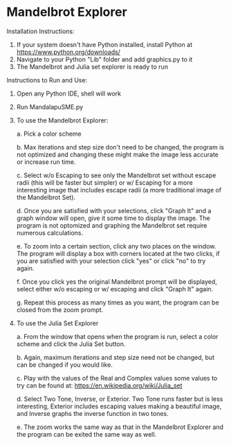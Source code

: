 # Mandelbrot Explorer

Installation Instructions:
1. If your system doesn't have Python installed, install Python at https://www.python.org/downloads/
2. Navigate to your Python "Lib" folder and add graphics.py to it
3. The Mandelbrot and Julia set explorer is ready to run


Instructions to Run and Use:
1. Open any Python IDE, shell will work
2. Run MandalapuSME.py
3. To use the Mandelbrot Explorer:
     
     a. Pick a color scheme
  
     b. Max iterations and step size don't need to be changed, the program is not optimized and changing these might make the image less    accurate or increase run time.
  
     c. Select w/o Escaping to see only the Mandelbrot set without escape radii (this will be faster but simpler) or w/ Escaping for a      more interesting image that includes escape radii (a more traditional image of the Mandelbrot Set).
  
     d. Once you are satisfied with your selections, click "Graph It" and a graph window will open, give it some time to display the        image. The program is not optomized and graphing the Mandelbrot set require numerous calculations.
  
     e. To zoom into a certain section, click any two places on the window. The program will display a box with corners located at the       two clicks, if you are satisfied with your selection click "yes" or click "no" to try again. 
  
     f. Once you click yes the original Mandelbrot prompt will be displayed, select either w/o escaping or w/ escaping and click "Graph     It" again.
  
     g. Repeat this process as many times as you want, the program can be closed from the zoom prompt.
  
  
4. To use the Julia Set Explorer
    
     a. From the window that opens when the program is run, select a color scheme and click the Julia Set button. 
  
     b. Again, maximum iterations and step size need not be changed, but can be changed if you would like.
  
     c. Play with the values of the Real and Complex values some values to try can be found at: https://en.wikipedia.org/wiki/Julia_set
  
     d. Select Two Tone, Inverse, or Exterior. Two Tone runs faster but is less interesting, Exterior includes escaping values making a    beautiful image, and Inverse graphs the inverse function in two tones.
  
     e. The zoom works the same way as that in the Mandelbrot Explorer and the program can be exited the same way as well.
